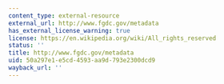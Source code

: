 ```yaml
---
content_type: external-resource
external_url: http://www.fgdc.gov/metadata
has_external_license_warning: true
license: https://en.wikipedia.org/wiki/All_rights_reserved
status: ''
title: http://www.fgdc.gov/metadata
uid: 50a297e1-e5cd-4593-aa9d-793e2300dcd9
wayback_url: ''
---
```


